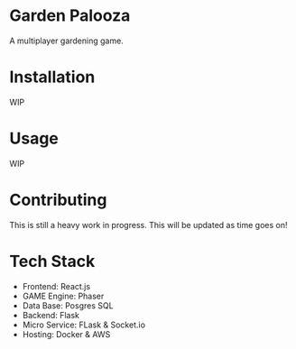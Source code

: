 # Garden Palooza

A multiplayer gardening game. 

# Installation

WIP

# Usage

WIP

# Contributing

This is still a heavy work in progress. This will be updated as time goes on!

# Tech Stack
- Frontend: React.js
- GAME Engine: Phaser
- Data Base: Posgres SQL
- Backend: Flask
- Micro Service: FLask & Socket.io
- Hosting: Docker & AWS

